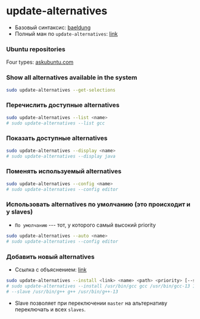 # update-alternatives

* Базовый синтаксис: [baeldung](https://www.baeldung.com/linux/update-alternatives-command)
* Полный ман по `update-alternatives`: [link](https://man7.org/linux/man-pages/man1/update-alternatives.1.html)

### Ubuntu repositories

Four types: [askubuntu.com](https://askubuntu.com/questions/58364/whats-the-difference-between-multiverse-universe-restricted-and-main)


### Show all alternatives available in the system

```bash
sudo update-alternatives --get-selections
```


### Перечислить доступные alternatives

```bash
sudo update-alternatives --list <name>
# sudo update-alternatives --list gcc
```


### Показать доступные alternatives

```bash
sudo update-alternatives --display <name>
# sudo update-alternatives --display java
```


### Поменять используемый alternatives

```bash
sudo update-alternatives --config <name>
# sudo update-alternatives --config editor
```


### Использовать alternatives по умолчанию (это происходит и у slaves)

* `По умолчанию` --- тот, у которого самый высокий priority

```bash
sudo update-alternatives --auto <name>
# sudo update-alternatives --config editor
```


### Добавить новый alternatives

* Ссылка с объяснением: [link](https://documentation.suse.com/ru-ru/sles/15-SP3/html/SLES-all/cha-update-alternative.html#sec-ua-install)

```bash
sudo update-alternatives --install <link> <name> <path> <priority> [--slave <link> <name> <path>]...
# sudo update-alternatives --install /usr/bin/gcc gcc /usr/bin/gcc-13 13 \ 
# --slave /usr/bin/g++ g++ /usr/bin/g++-13
```

* Slave позволяет при переключении `master` на альтернативу переключать и всех `slaves`.
